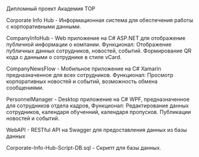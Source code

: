 Дипломный проект Академия TOP

Corporate Info Hub - Информационная система для обеспечения работы с корпоративными данными.

CompanyInfoHub - Web приложение на C# ASP.NET для отображение публичной информации о компании.
	Функционал: Отображение публичных данных сотрудников, новостей, событий. Формирование QR кода с данными о сотруднике в стиле vCard.

CompanyNewsFlow - Мобильное приложение на C# Xamarin предназначенное для всех сотрудников.
	Функционал: Просмотр корпоративных новостей и событий, возможность обмена сообщениями.

PersonnelManager - Desktop приложение на C# WPF, предназначенное для сотрудников отдела кадров,
	Функционал: Редактирование данных сотрудников, календаря обученний, календаря пропусков. Публикации новостей и событий.

WebAPI - RESTful API на Swagger для предоставления данных из базы данных

Corporate-Info-Hub-Script-DB.sql - Скрипт для базы данных.